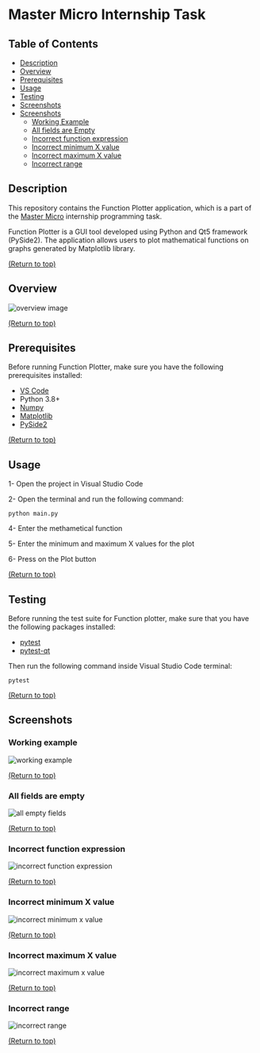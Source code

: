 # Master Micro Internship Task

## Table of Contents

-   [Description](#description)
-   [Overview](#overview)
-   [Prerequisites](#prerequisites)
-   [Usage](#usage)
-   [Testing](#testing)
-   [Screenshots](#screenshots)
-   [Screenshots](#screenshots)
    -   [Working Example](#working-example)
    -   [All fields are Empty](#all-fields-are-empty)
    -   [Incorrect function expression](#incorrect-function-expression)
    -   [Incorrect minimum X value](#incorrect-minimum-x-value)
    -   [Incorrect maximum X value](#incorrect-maximum-x-value)
    -   [Incorrect range](#incorrect-range)

## Description

This repository contains the Function Plotter application, which is a part of the [Master Micro](https://www.master-micro.com/) internship programming task.

Function Plotter is a GUI tool developed using Python and Qt5 framework (PySide2). The application allows users to plot mathematical functions on graphs generated by Matplotlib library.

[(Return to top)](#master-micro-internship-task)

## Overview

![overview image](./readme-images/image%2001%20-%20overview%20image.png)

[(Return to top)](#master-micro-internship-task)

## Prerequisites

Before running Function Plotter, make sure you have the following prerequisites installed:

-   [VS Code](https://code.visualstudio.com/download)
-   Python 3.8+
-   [Numpy](https://pypi.org/project/numpy/)
-   [Matplotlib](https://pypi.org/project/matplotlib/)
-   [PySide2](https://pypi.org/project/PySide2/)

[(Return to top)](#master-micro-internship-task)

## Usage

1- Open the project in Visual Studio Code

2- Open the terminal and run the following command:

```
python main.py
```

4- Enter the methametical function

5- Enter the minimum and maximum X values for the plot

6- Press on the Plot button

[(Return to top)](#master-micro-internship-task)

## Testing

Before running the test suite for Function plotter, make sure that you have the following packages installed:

-   [pytest](https://pypi.org/project/pytest/)
-   [pytest-qt](https://pypi.org/project/pytest-qt/)

Then run the following command inside Visual Studio Code terminal:

```
pytest
```

[(Return to top)](#master-micro-internship-task)

## Screenshots

### Working example

![working example](./readme-images/image%2002%20-%20Working%20example.png)

[(Return to top)](#master-micro-internship-task)

### All fields are empty

![all empty fields](./readme-images/image%2003%20-%20All%20empty%20fields.png)

[(Return to top)](#master-micro-internship-task)

### Incorrect function expression

![incorrect function expression](./readme-images/image%2004%20-%20Incorrect%20function%20expression.png)

[(Return to top)](#master-micro-internship-task)

### Incorrect minimum X value

![incorrect minimum x value](./readme-images/image%2005%20-%20incorrect%20minimum%20x%20value.png)

[(Return to top)](#master-micro-internship-task)

### Incorrect maximum X value

![incorrect maximum x value](./readme-images/image%2006%20-%20incorrect%20maximum%20x%20value.png)

[(Return to top)](#master-micro-internship-task)

### Incorrect range

![incorrect range](./readme-images/image%2007%20-%20incorrect%20range.png)

[(Return to top)](#master-micro-internship-task)
